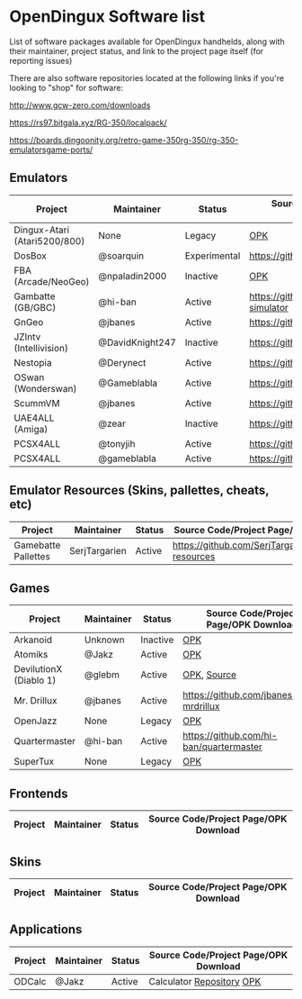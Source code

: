 # OpenDingux Software list
List of software packages available for OpenDingux handhelds, along with their maintainer, project status, and link to the project page itself (for reporting issues)

There are also software repositories located at the following links if you're looking to "shop" for software:

http://www.gcw-zero.com/downloads

https://rs97.bitgala.xyz/RG-350/localpack/

https://boards.dingoonity.org/retro-game-350rg-350/rg-350-emulatorsgame-ports/

## Emulators

Project | Maintainer | Status | Source Code/Project Page/OPK Download 
------- | ---------- | ---- | -----------
Dingux-Atari (Atari5200/800) | None | Legacy | [OPK](https://github.com/retrogamehandheld/OpenDingux/blob/master/EmulatorOPKs/dingux-atari.opk)
DosBox | @soarquin | Experimental | https://github.com/soarqin/dosbox-rg350
FBA (Arcade/NeoGeo) | @npaladin2000 | Inactive | [OPK](https://github.com/retrogamehandheld/OpenDingux/blob/master/EmulatorOPKs/fba_0.2.97.35_od.opk)
Gambatte (GB/GBC)| @hi-ban | Active | https://github.com/bardeci/dot-matrix-simulator
GnGeo   | @jbanes | Active | https://github.com/jbanes/gngeo
JZIntv (Intellivision)    | @DavidKnight247| Inactive | https://github.com/DavidKnight247/jzIntv
Nestopia | @Derynect | Active | https://github.com/Derynect/nestopia
OSwan (Wonderswan) | @Gameblabla | Active | https://github.com/gameblabla/oswan
ScummVM | @jbanes | Active | https://github.com/jbanes/scummvm
UAE4ALL (Amiga) | @zear | Inactive | https://github.com/zear/uae4all
PCSX4ALL | @tonyjih | Active | https://github.com/tonyjih/RG350_pcsx4all
PCSX4ALL | @gameblabla | Active | https://github.com/gameblabla/pcsx4all

## Emulator Resources (Skins, pallettes, cheats, etc)

Project | Maintainer | Status | Source Code/Project Page/OPK Download 
------- | ---------- | ---- | -----------
Gamebatte Pallettes | SerjTargarien  | Active | https://github.com/SerjTargarien/gambatte-resources

## Games
Project | Maintainer | Status | Source Code/Project Page/OPK Download 
------- | ---------- | ---- | -----------
Arkanoid | Unknown | Inactive | [OPK](https://github.com/retrogamehandheld/OpenDingux/blob/master/GameOPKs/Arkanoid.opk)
Atomiks | @Jakz | Active | [OPK](https://github.com/retrogamehandheld/OpenDingux/blob/master/GameOPKs/atomiks.opk)
DevilutionX (Diablo 1) | @glebm | Active | [OPK](https://github.com/glebm/devilutionX/releases/download/0.5.0.350/devilutionx-rg350.opk), [Source](https://github.com/diasurgical/devilutionX)
Mr. Drillux | @jbanes | Active | https://github.com/jbanes/rs97-mrdrillux
OpenJazz | None | Legacy | [OPK](https://github.com/retrogamehandheld/OpenDingux/blob/master/GameOPKs/openjazz.opk)
Quartermaster | @hi-ban | Active | https://github.com/hi-ban/quartermaster
SuperTux | None | Legacy | [OPK](https://github.com/retrogamehandheld/OpenDingux/blob/master/GameOPKs/supertux.opk)

## Frontends
Project | Maintainer | Status | Source Code/Project Page/OPK Download 
------- | ---------- | ---- | -----------

## Skins
Project | Maintainer | Status | Source Code/Project Page/OPK Download 
------- | ---------- | ---- | -----------

## Applications
Project | Maintainer | Status | Source Code/Project Page/OPK Download 
------- | ---------- | ---- | -----------
ODCalc | @Jakz | Active | Calculator [Repository](https://github.com/Jakz/open-dingux-calculator) [OPK](https://github.com/Jakz/open-dingux-calculator/releases/download/v0.1/odcalc.opk)
